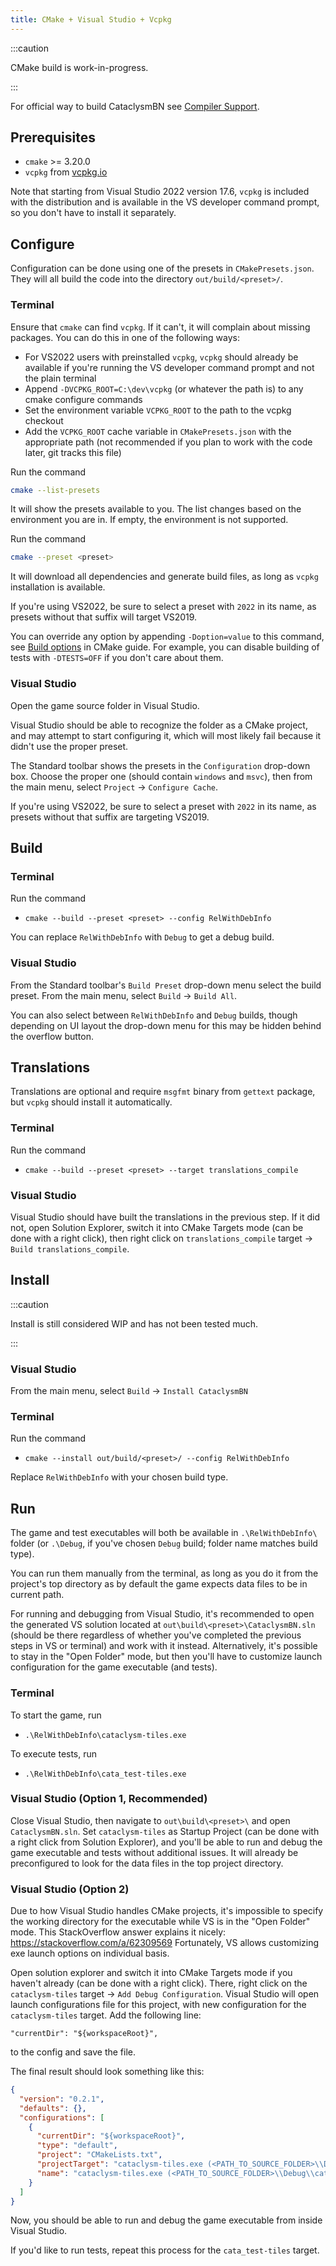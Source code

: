 ```yaml
---
title: CMake + Visual Studio + Vcpkg
---
```


:::caution

CMake build is work-in-progress.

:::

For official way to build CataclysmBN see [Compiler Support](../../reference/compiler_support.md).

## Prerequisites

- `cmake` >= 3.20.0
- `vcpkg` from [vcpkg.io](https://vcpkg.io/en/getting-started.html)

Note that starting from Visual Studio 2022 version 17.6, `vcpkg` is included with the distribution
and is available in the VS developer command prompt, so you don't have to install it separately.

## Configure

Configuration can be done using one of the presets in `CMakePresets.json`. They will all build the
code into the directory `out/build/<preset>/`.

### Terminal

Ensure that `cmake` can find `vcpkg`. If it can't, it will complain about missing packages. You can
do this in one of the following ways:

- For VS2022 users with preinstalled `vcpkg`, `vcpkg` should already be available if you're running
  the VS developer command prompt and not the plain terminal
- Append `-DVCPKG_ROOT=C:\dev\vcpkg` (or whatever the path is) to any cmake configure commands
- Set the environment variable `VCPKG_ROOT` to the path to the vcpkg checkout
- Add the `VCPKG_ROOT` cache variable in `CMakePresets.json` with the appropriate path (not
  recommended if you plan to work with the code later, git tracks this file)

Run the command

```sh
cmake --list-presets
```

It will show the presets available to you. The list changes based on the environment you are in. If
empty, the environment is not supported.

Run the command

```sh
cmake --preset <preset>
```

It will download all dependencies and generate build files, as long as `vcpkg` installation is
available.

If you're using VS2022, be sure to select a preset with `2022` in its name, as presets without that suffix will target VS2019.

You can override any option by appending `-Doption=value` to this command, see [Build options](./cmake.md/#build-options) in CMake guide. For example, you can disable building of tests with `-DTESTS=OFF` if you don't care about them.

### Visual Studio

Open the game source folder in Visual Studio.

Visual Studio should be able to recognize the folder as a CMake project, and may attempt to start
configuring it, which will most likely fail because it didn't use the proper preset.

The Standard toolbar shows the presets in the `Configuration` drop-down box. Choose the proper one
(should contain `windows` and `msvc`), then from the main menu, select `Project` ->
`Configure Cache`.

If you're using VS2022, be sure to select a preset with `2022` in its name, as presets without that suffix are targeting VS2019.

## Build

### Terminal

Run the command

- `cmake --build --preset <preset> --config RelWithDebInfo`

You can replace `RelWithDebInfo` with `Debug` to get a debug build.

### Visual Studio

From the Standard toolbar's `Build Preset` drop-down menu select the build preset. From the main
menu, select `Build` -> `Build All`.

You can also select between `RelWithDebInfo` and `Debug` builds, though depending on UI layout
the drop-down menu for this may be hidden behind the overflow button.

## Translations

Translations are optional and require `msgfmt` binary from `gettext` package, but `vcpkg` should
install it automatically.

### Terminal

Run the command

- `cmake --build --preset <preset> --target translations_compile`

### Visual Studio

Visual Studio should have built the translations in the previous step. If it did not, open Solution Explorer, switch it into CMake Targets mode (can be done with a right click), then right click on `translations_compile` target -> `Build translations_compile`.

## Install

:::caution

Install is still considered WIP and has not been tested much.

:::

### Visual Studio

From the main menu, select `Build` -> `Install CataclysmBN`

### Terminal

Run the command

- `cmake --install out/build/<preset>/ --config RelWithDebInfo`

Replace `RelWithDebInfo` with your chosen build type.

## Run

The game and test executables will both be available in `.\RelWithDebInfo\` folder (or `.\Debug`, if you've chosen `Debug` build; folder name matches build type).

You can run them manually from the terminal, as long as you do it from the project's top directory as by default the game expects data files to be in current path.

For running and debugging from Visual Studio, it's recommended to open the generated VS solution located at `out\build\<preset>\CataclysmBN.sln` (should be there regardless of whether you've completed the previous steps in VS or terminal) and work with it instead. Alternatively, it's possible to stay in the "Open Folder" mode, but then you'll have to customize launch configuration for the game executable (and tests).

### Terminal

To start the game, run

- `.\RelWithDebInfo\cataclysm-tiles.exe`

To execute tests, run

- `.\RelWithDebInfo\cata_test-tiles.exe`

### Visual Studio (Option 1, Recommended)

Close Visual Studio, then navigate to `out\build\<preset>\` and open `CataclysmBN.sln`. Set `cataclysm-tiles` as Startup Project (can be done with a right click from Solution Explorer), and you'll be able to run and debug the game executable and tests without additional issues. It will already be preconfigured to look for the data files in the top project directory.

### Visual Studio (Option 2)

Due to how Visual Studio handles CMake projects, it's impossible to specify the working directory for the executable while VS is in the "Open Folder" mode. This StackOverflow answer explains it nicely: https://stackoverflow.com/a/62309569 Fortunately, VS allows customizing exe launch options on individual basis.

Open solution explorer and switch it into CMake Targets mode if you haven't already (can be done with a right click). There, right click on the `cataclysm-tiles` target -> `Add Debug Configuration`. Visual Studio will open launch configurations file for this project, with new configuration for the `cataclysm-tiles` target. Add the following line:

```
"currentDir": "${workspaceRoot}",
```

to the config and save the file.

The final result should look something like this:

```json
{
  "version": "0.2.1",
  "defaults": {},
  "configurations": [
    {
      "currentDir": "${workspaceRoot}",
      "type": "default",
      "project": "CMakeLists.txt",
      "projectTarget": "cataclysm-tiles.exe (<PATH_TO_SOURCE_FOLDER>\\Debug\\cataclysm-tiles.exe)",
      "name": "cataclysm-tiles.exe (<PATH_TO_SOURCE_FOLDER>\\Debug\\cataclysm-tiles.exe)"
    }
  ]
}
```

Now, you should be able to run and debug the game executable from inside Visual Studio.

If you'd like to run tests, repeat this process for the `cata_test-tiles` target.
